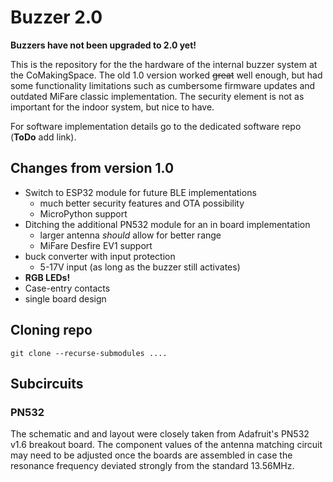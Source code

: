 # Buzzer 2.0

**Buzzers have not been upgraded to 2.0 yet!**

This is the repository for the the hardware of the internal buzzer system at the CoMakingSpace. The old 1.0 version worked ~~great~~ well enough, but had some functionality limitations such as cumbersome firmware updates and outdated MiFare classic implementation.
The security element is not as important for the indoor system, but nice to have.

For software implementation details go to the dedicated software repo (**ToDo** add link).

## Changes from version 1.0

* Switch to ESP32 module for future BLE implementations
  * much better security features and OTA possibility
  * MicroPython support
* Ditching the additional PN532 module for an in board implementation
  * larger antenna *should* allow for better range
  * MiFare Desfire EV1 support
* buck converter with input protection
  * 5-17V input (as long as the buzzer still activates)
* **RGB LEDs!**
* Case-entry contacts
* single board design


## Cloning repo

`git clone --recurse-submodules ....`

## Subcircuits

### PN532

The schematic and and layout were closely taken from Adafruit's PN532 v1.6 breakout board. The component values of the antenna matching circuit may need to be adjusted once the boards are assembled in case the resonance frequency deviated strongly from the standard 13.56MHz.

